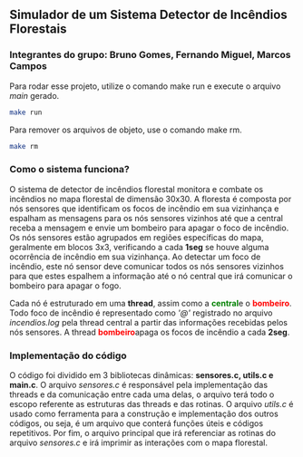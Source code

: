 ## Simulador de um Sistema Detector de Incêndios Florestais

### Integrantes do grupo: Bruno Gomes, Fernando Miguel, Marcos Campos


Para rodar esse projeto, utilize o comando make run e execute o arquivo *main* gerado.

```bash
make run
```

Para remover os arquivos de objeto, use o comando make rm.

```bash
make rm
```

### Como o sistema funciona?

O sistema de detector de incêndios florestal monitora e combate os incêndios no mapa florestal de dimensão 30x30. 
A floresta é composta por nós sensores que identificam os focos de incêndio em sua vizinhança e espalham as mensagens para os nós sensores vizinhos até que a central receba a mensagem e envie um bombeiro para apagar o foco de incêndio. Os nós sensores estão agrupados em regiões específicas do mapa, geralmente em blocos 3x3, verificando a cada **1seg** se houve alguma ocorrência de incêndio em sua vizinhança.
Ao detectar um foco de incêndio, este nó sensor deve comunicar todos os nós sensores vizinhos para que estes espalhem a informação até o nó central que irá comunicar o bombeiro para apagar o fogo.

Cada nó é estruturado em uma **thread**, assim como a <b style="color: green;">central</b>e o <b style="color: red;">bombeiro</b>. Todo foco de incêndio é representado como <span style="color red;">*'@'*</span> registrado no arquivo *incendios.log* pela thread central a partir das informações recebidas pelos nós sensores. A thread <b style="color: red;">bombeiro</b>apaga os focos de incêndio a cada **2seg**.

### Implementação do código

O código foi dividido em 3 bibliotecas dinâmicas: **sensores.c, utils.c e main.c**. O arquivo *sensores.c* é responsável pela implementação das threads e da comunicação entre cada uma delas, o arquivo terá todo o escopo referente as estruturas das threads e das rotinas. O arquivo *utils.c* é usado como ferramenta para a construção e implementação dos outros códigos, ou seja, é um arquivo que conterá funções úteis e códigos repetitivos. Por fim, o arquivo principal que irá referenciar as rotinas do arquivo *sensores.c* e irá imprimir as interações com o mapa florestal.
